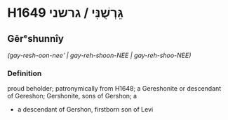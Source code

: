# H1649 גֵּרְשֻׁנִּי / גרשני

## Gêrᵉshunnîy

_(gay-resh-oon-nee' | ɡay-reh-shoon-NEE | ɡay-reh-shoo-NEE)_

### Definition

proud beholder; patronymically from H1648; a Gereshonite or descendant of Gereshon; Gershonite, sons of Gershon; a

- a descendant of Gershon, firstborn son of Levi
